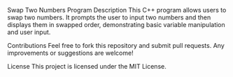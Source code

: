 Swap Two Numbers Program
Description
This C++ program allows users to swap two numbers. It prompts the user to input two numbers and then displays them in swapped order, demonstrating basic variable manipulation and user input.

Contributions
Feel free to fork this repository and submit pull requests. Any improvements or suggestions are welcome!

License
This project is licensed under the MIT License.
